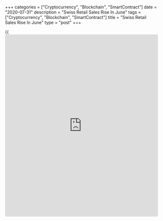+++
categories = ["Cryptocurrency", "Blockchain", "SmartContract"]
date = "2020-07-31"
description = "Swiss Retail Sales Rise In June"
tags = ["Cryptocurrency", "Blockchain", "SmartContract"]
title = "Swiss Retail Sales Rise In June"
type = "post"
+++

{{<iframe id="large-banner" src="https://www.bounty.group/#slide=10.0" width="100%" height="600" scrolling="no" style="border: 0px solid rgb(216, 221, 230); border-radius: 3px;">}}

Switzerland's retail sales increased in June, data from the Federal
Statistical Office showed on Friday.

Retail sales rose a working-day adjusted 1.1 percent year-on-year in
June.

Sales of food, drink and tobacco gained 5.7 percent yearly in June, and
those of non-food sector rose 0.1 percent.

Other household equipment, textiles, DIY and furniture grew 19.7 percent
and sales of information and communication equipment gained 43.8
percent.

Meanwhile, sales of other goods fell 11.7 percent.

On a monthly basis, seasonally adjusted retail sales decreased 3.8
percent in June.

In nominal [terms](https://www.fintechee.com/terms/), retail sales rose 0.4 percent annually in June and
fell 3.6 percent from a month ago.

For comments and feedback [contact](https://www.playgroundfx.com/contact/): editorial@rtt[news](https://www.letsplayfx.com/blog/forex-news-website/).com

[Economic News][1]

 **What parts of the world are seeing the best (and worst) economic
performances lately? Click[here][2] to check out our [Econ Scorecard][2]
and find out! See up-to-the-moment [ranking](https://www.playgroundfx.com/blog/crypto-exchange-ranking/)s for the best and worst
performers in [GDP][3], [unemployment rate][4], [inflation][5] and much
more.**

   1. www.rtt[news](https://www.letsplayfx.com/blog/forex-news-website/).com/Content/EconomicNews.aspx
   2. www.rtt[news](https://www.letsplayfx.com/blog/forex-news-website/).com/economic-scorecard/world-rank/unemployment-rate/highest-performance.aspx
   3. www.rtt[news](https://www.letsplayfx.com/blog/forex-news-website/).com/economic-scorecard/world-rank/GDP/highest-performance.aspx
   4. www.rtt[news](https://www.letsplayfx.com/blog/forex-news-website/).com/economic-scorecard/world-rank/unemployment-rate/lowest-performance.aspx
   5. www.rtt[news](https://www.letsplayfx.com/blog/forex-news-website/).com/economic-scorecard/world-rank/CPI/highest-performance.aspx
